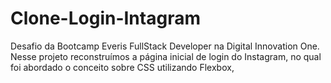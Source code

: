 # Clone-Login-Intagram
Desafio da Bootcamp Everis FullStack Developer na Digital Innovation One. Nesse projeto reconstruímos a página inicial de login do Instagram, no qual foi abordado o conceito sobre CSS utilizando Flexbox,

